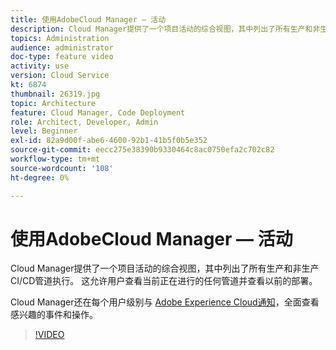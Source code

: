 ```yaml
---
title: 使用AdobeCloud Manager — 活动
description: Cloud Manager提供了一个项目活动的综合视图，其中列出了所有生产和非生产CI/CD管道执行。 这允许用户查看当前正在进行的任何管道并查看以前的部署。
topics: Administration
audience: administrator
doc-type: feature video
activity: use
version: Cloud Service
kt: 6874
thumbnail: 26319.jpg
topic: Architecture
feature: Cloud Manager, Code Deployment
role: Architect, Developer, Admin
level: Beginner
exl-id: 82a9d00f-abe6-4600-92b1-41b5f0b5e352
source-git-commit: eecc275e38390b9330464c8ac0750efa2c702c82
workflow-type: tm+mt
source-wordcount: '108'
ht-degree: 0%

---
```


# 使用AdobeCloud Manager — 活动

Cloud Manager提供了一个项目活动的综合视图，其中列出了所有生产和非生产CI/CD管道执行。 这允许用户查看当前正在进行的任何管道并查看以前的部署。

Cloud Manager还在每个用户级别与 [Adobe Experience Cloud通知](https://experienceleague.adobe.com/docs/experience-manager-cloud-manager/using/how-to-use/notifications.html)，全面查看感兴趣的事件和操作。

>[!VIDEO](https://video.tv.adobe.com/v/26319?quality=12&learn=on)
